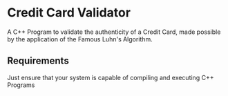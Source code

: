# Credit Card Validator

A C++ Program to validate the authenticity of a Credit Card, made possible by the application of the Famous Luhn's Algorithm.

## Requirements

Just ensure that your system is capable of compiling and executing C++ Programs
